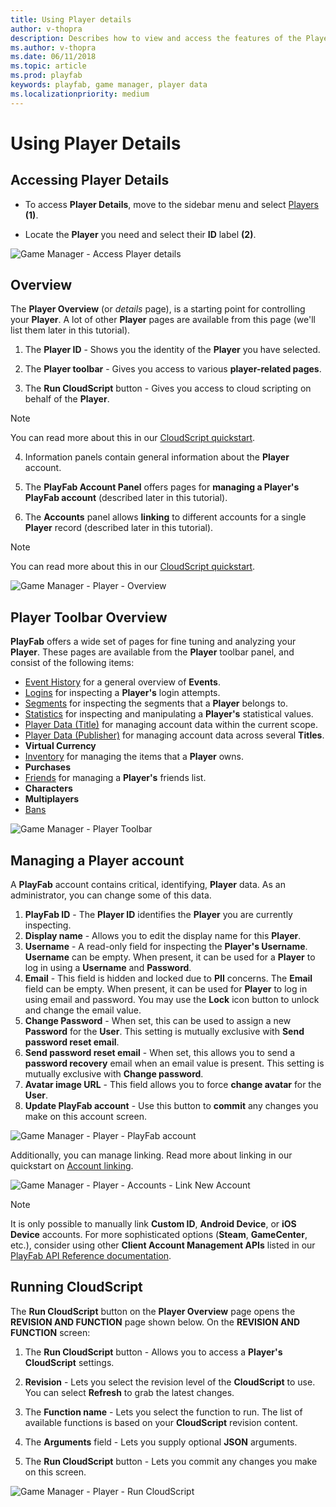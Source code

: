 ```yaml
---
title: Using Player details
author: v-thopra
description: Describes how to view and access the features of the Player details page in the PlayFab Game Manager.
ms.author: v-thopra
ms.date: 06/11/2018
ms.topic: article
ms.prod: playfab
keywords: playfab, game manager, player data
ms.localizationpriority: medium
---
```


# Using Player Details

## Accessing Player Details


- To access **Player Details**, move to the sidebar menu and select [Players](../../data/playerdata/using-the-players-page.md) **(1)**.

- Locate the **Player** you need and select their **ID** label **(2)**.


![Game Manager - Access Player details](media/tutorials/game-manager-access-player-details.png)  

## Overview

The **Player Overview** (or *details* page), is a starting point for controlling your **Player**. A lot of other **Player** pages are available from this page (we'll list them later in this tutorial).

1. The **Player ID** - Shows you the identity of the **Player** you have selected.

2. The **Player toolbar** - Gives you access to various **player-related pages**.
3. The **Run CloudScript** button - Gives you access to cloud scripting on behalf of the **Player**.

> [!NOTE]
> You can read more about this in our [CloudScript quickstart](../../automation/cloudscript/quickstart.md).

4. Information panels contain general information about the **Player** account.

5. The **PlayFab Account Panel** offers pages for **managing a Player's PlayFab account** (described later in this tutorial).

6. The **Accounts** panel allows **linking** to different accounts for a single **Player** record (described later in this tutorial).

> [!NOTE]
> You can read more about this in our [CloudScript quickstart](../../automation/cloudscript/quickstart.md).

![Game Manager - Player - Overview](media/tutorials/game-manager-player-overview.png)  

## Player Toolbar Overview

**PlayFab** offers a wide set of pages for fine tuning and analyzing your **Player**. These pages are available from the **Player** toolbar panel, and consist of the following items:

- [Event History](../../automation/playstream-events/event-history.md) for a general overview of **Events**.
- [Logins](player-logins.md) for inspecting a **Player's** login attempts.
- [Segments](player-segments.md) for inspecting the segments that a **Player** belongs to.
- [Statistics](using-player-statistics.md) for inspecting and manipulating a **Player's** statistical values.
- [Player Data (Title)](../../config/titledata/quickstart.md) for managing account data within the current scope.
- [Player Data (Publisher)](using-player-publisher-data.md) for managing account data across several **Titles**.
- **Virtual Currency**
- [Inventory](player-inventory.md) for managing the items that a **Player** owns.
- **Purchases**
- [Friends](../../social/friends-groups/friends-lists.md) for managing a **Player's** friends list.
- **Characters**
- **Multiplayers**
- [Bans](player-bans.md)

![Game Manager - Player Toolbar](media/tutorials/game-manager-player-toolbar.png)  

## Managing a Player account

A **PlayFab** account contains critical, identifying, **Player** data. As an administrator, you can change some of this data.

1. **PlayFab ID** - The **Player ID** identifies the **Player** you are currently inspecting.
2. **Display name** - Allows you to edit the display name for this **Player**.
3. **Username** - A read-only field for inspecting the **Player's Username**. **Username** can be empty. When present, it can be used for a **Player** to log in using a **Username** and **Password**.
4. **Email** - This field is hidden and locked due to **PII** concerns. The **Email** field can be empty. When present, it can be used for **Player** to log in using email and password. You may use the **Lock** icon button to unlock and change the email value. 
5. **Change Password** - When set, this can be used to assign a new **Password** for the **User**. This setting is mutually exclusive with **Send password reset email**.
6. **Send password reset email** - When set, this allows you to send a **password recovery** email when an email value is present. This setting is mutually exclusive with **Change password**.
7. **Avatar image URL** - This field allows you to force **change avatar** for the **User**.
8. **Update PlayFab account** - Use this button to **commit** any changes you make on this account screen.

![Game Manager - Player - PlayFab account](media/tutorials/game-manager-player-playfab-account.png)  

Additionally, you can manage linking. Read more about linking in our quickstart on [Account linking](../../authentication/linking-unlinking/quickstart.md).

![Game Manager - Player - Accounts - Link New Account](media/tutorials/game-manager-player-link-new-account.png)  

> [!NOTE]
> It is only possible to manually link **Custom ID**, **Android Device**, or **iOS Device** accounts. For more sophisticated options (**Steam**, **GameCenter**, etc.), consider using other **Client Account Management APIs** listed in our [PlayFab API Reference documentation](../../../api-references/index.md).

## Running CloudScript

The **Run CloudScript** button on the **Player Overview** page opens the **REVISION AND FUNCTION** page shown below. On the **REVISION AND FUNCTION** screen:

1. The **Run CloudScript** button - Allows you to access a **Player's CloudScript** settings.

2. **Revision** - Lets you select the revision level of the **CloudScript** to use. You can select **Refresh** to grab the latest changes.
3. The **Function name** - Lets you select the function to run. The list of available functions is based on your **CloudScript** revision content.
4. The **Arguments** field - Lets you supply optional **JSON** arguments.
5. The **Run CloudScript** button - Lets you commit any changes you make on this screen.

![Game Manager - Player - Run CloudScript](media/tutorials/game-manager-player-run-cloudscript.png)  

